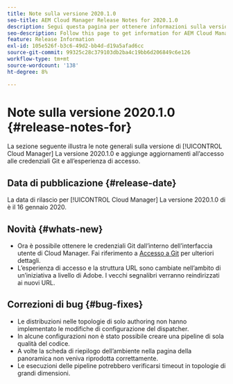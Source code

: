 ```yaml
---
title: Note sulla versione 2020.1.0
seo-title: AEM Cloud Manager Release Notes for 2020.1.0
description: Segui questa pagina per ottenere informazioni sulla versione 2020.1.0 di Cloud Manager
seo-description: Follow this page to get information for AEM Cloud Manager Release 2020.1.0
feature: Release Information
exl-id: 105e526f-b3c6-49d2-bb4d-d19a5afad6cc
source-git-commit: 99325c28c379103db2ba4c19bb6d206849c6e126
workflow-type: tm+mt
source-wordcount: '138'
ht-degree: 8%

---
```


# Note sulla versione 2020.1.0 {#release-notes-for}

La sezione seguente illustra le note generali sulla versione di [!UICONTROL Cloud Manager] La versione 2020.1.0 e aggiunge aggiornamenti all’accesso alle credenziali Git e all’esperienza di accesso.

## Data di pubblicazione {#release-date}

La data di rilascio per [!UICONTROL Cloud Manager] La versione 2020.1.0 di è il 16 gennaio 2020.

## Novità {#whats-new}

* Ora è possibile ottenere le credenziali Git dall’interno dell’interfaccia utente di Cloud Manager. Fai riferimento a [Accesso a Git](/help/managing-code/repositories.md) per ulteriori dettagli.
* L’esperienza di accesso e la struttura URL sono cambiate nell’ambito di un’iniziativa a livello di Adobe. I vecchi segnalibri verranno reindirizzati ai nuovi URL.


## Correzioni di bug {#bug-fixes}

* Le distribuzioni nelle topologie di solo authoring non hanno implementato le modifiche di configurazione del dispatcher.
* In alcune configurazioni non è stato possibile creare una pipeline di sola qualità del codice.
* A volte la scheda di riepilogo dell’ambiente nella pagina della panoramica non veniva riprodotta correttamente.
* Le esecuzioni delle pipeline potrebbero verificarsi timeout in topologie di grandi dimensioni.
